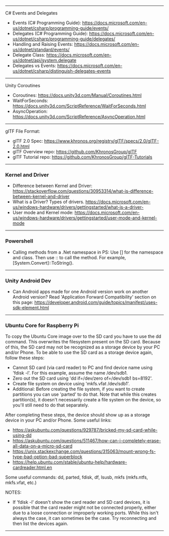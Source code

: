
----
C# Events and Delegates
* Events (C# Programming Guide): https://docs.microsoft.com/en-us/dotnet/csharp/programming-guide/events/
* Delegates (C# Programming Guide): https://docs.microsoft.com/en-us/dotnet/csharp/programming-guide/delegates/
* Handling and Raising Events: https://docs.microsoft.com/en-us/dotnet/standard/events/
* Delegate Class: https://docs.microsoft.com/en-us/dotnet/api/system.delegate
* Delegates vs Events: https://docs.microsoft.com/en-us/dotnet/csharp/distinguish-delegates-events
----
Unity Coroutines
* Coroutines: https://docs.unity3d.com/Manual/Coroutines.html
* WaitForSeconds: https://docs.unity3d.com/ScriptReference/WaitForSeconds.html
* AsyncOperation: https://docs.unity3d.com/ScriptReference/AsyncOperation.html
----
glTF File Format:
* glTF 2.0 Spec: https://www.khronos.org/registry/glTF/specs/2.0/glTF-2.0.html
* glTF Overview repo: https://github.com/KhronosGroup/glTF
* glTF Tutorial repo: https://github.com/KhronosGroup/glTF-Tutorials
----
### Kernel and Driver
* Difference between Kernel and Driver: https://stackoverflow.com/questions/30953314/what-is-difference-between-kernel-and-driver
* What is a Driver? Types of drivers. https://docs.microsoft.com/en-us/windows-hardware/drivers/gettingstarted/what-is-a-driver-
* User mode and Kernel mode: https://docs.microsoft.com/en-us/windows-hardware/drivers/gettingstarted/user-mode-and-kernel-mode
----
### Powershell
* Calling methods from a .Net namespace in PS: Use [] for the namespace and class. Then use :: to call the method. For example, [System.Convert]::ToString().
----
### Unity Android Dev
* Can Android apps made for one Android version work on another Android version?
Read 'Application Forward Compatibility' section on this page: https://developer.android.com/guide/topics/manifest/uses-sdk-element.html
----
### Ubuntu Core for Raspberry Pi
To copy the Ubuntu Core image over to the SD card you have to use the dd command. This overwrites the filesystem present on the SD card. Because of this, the SD card may not be recognized as a storage device by your PC and/or Phone. To be able to use the SD card as a storage device again, follow these steps:
* Cannot SD card (via card reader) to PC and find device name using 'fdisk -l'. For this example, assume the name /dev/sdb1.
* Zero out the SD card using 'dd if=/dev/zero of=/dev/sdb1 bs=8192'.
* Create file system on device using 'mkfs.vfat /dev/sdb1'.
* Additional: Before creating the file system, if you want to create partitions you can use 'parted' to do that. Note that while this creates partition(s), it doesn't necessarily create a file system on the device, so you'll still need to do that separately.

After completing these steps, the device should show up as a storage device in your PC and/or Phone.
Some useful links:
* https://askubuntu.com/questions/929787/bricked-my-sd-card-while-using-dd
* https://askubuntu.com/questions/511467/how-can-i-completely-erase-all-data-on-a-micro-sd-card
* https://unix.stackexchange.com/questions/315063/mount-wrong-fs-type-bad-option-bad-superblock
* https://help.ubuntu.com/stable/ubuntu-help/hardware-cardreader.html.en

Some useful commands: dd, parted, fdisk, df, lsusb, mkfs (mkfs.ntfs, mkfs.vfat, etc.)

NOTES:
* If 'fdisk -l' doesn't show the card reader and SD card devices, it is possible that the card reader might not be connected properly, either due to a loose connection or improperly working ports. While this isn't always the case, it can sometimes be the case. Try reconnecting and then list the devices again.
----
